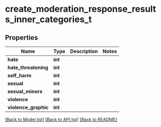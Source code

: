# create_moderation_response_results_inner_categories_t

## Properties
Name | Type | Description | Notes
------------ | ------------- | ------------- | -------------
**hate** | **int** |  | 
**hate_threatening** | **int** |  | 
**self_harm** | **int** |  | 
**sexual** | **int** |  | 
**sexual_minors** | **int** |  | 
**violence** | **int** |  | 
**violence_graphic** | **int** |  | 

[[Back to Model list]](../README.md#documentation-for-models) [[Back to API list]](../README.md#documentation-for-api-endpoints) [[Back to README]](../README.md)


